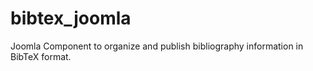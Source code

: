 bibtex_joomla
=============

Joomla Component to organize and publish bibliography information in BibTeX format.
